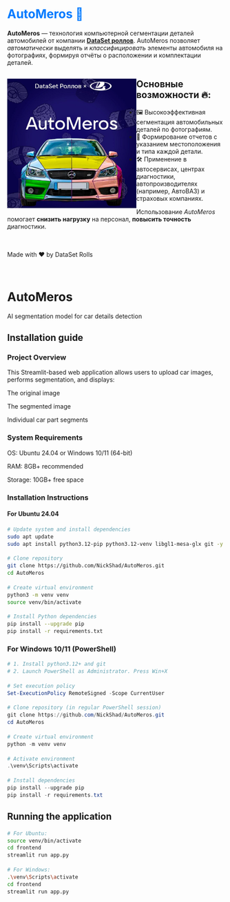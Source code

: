 <!DOCTYPE html>
<html lang="ru">
<head>
    <meta charset="UTF-8">
</head>
<body>
<h1 style="color:#007bff;">AutoMeros 🚗</h1>
<p><strong>AutoMeros</strong> — технология компьютерной сегментации деталей автомобилей от компании <a href="https://t.me/dataset_rolls"><strong>DataSet роллов</strong></a>. AutoMeros позволяет <em>автоматически</em> выделять и <em>классифицировать</em> элементы автомобиля на фотографиях, формируя отчёты о расположении и комплектации деталей.</p>
<div class="container">
    <img src="automeros.jpg" align="left" width="300" height="300" alt="Пример работы AutoMeros">
    <div class="text-side">
        <h2>Основные возможности 🔥:</h2>
        <ul>
            <li>🖼️ Высокоэффективная сегментация автомобильных деталей по фотографиям.</li>
            <li>📝 Формирование отчетов с указанием местоположения и типа каждой детали.</li>
            <li>🛠️ Применение в автосервисах, центрах диагностики, автопроизводителях (например, АвтоВАЗ) и страховых компаниях.</li>
        </ul>
        <p>Использование <em>AutoMeros</em> помогает <strong>снизить нагрузку</strong> на персонал, <strong>повысить точность</strong> диагностики.</p>
    </div>
</div>
<br></br>
<footer>Made with ❤️ by DataSet Rolls</footer>
<br></br>
</body>
</html>

# AutoMeros
AI segmentation model for car details detection

## Installation guide

### Project Overview
This Streamlit-based web application allows users to upload car images, performs segmentation, and displays:

  The original image

  The segmented image

  Individual car part segments

### System Requirements
  OS: Ubuntu 24.04 or Windows 10/11 (64-bit)

  RAM: 8GB+ recommended

  Storage: 10GB+ free space

### Installation Instructions

#### For Ubuntu 24.04
```bash
# Update system and install dependencies
sudo apt update
sudo apt install python3.12-pip python3.12-venv libgl1-mesa-glx git -y

# Clone repository
git clone https://github.com/NickShad/AutoMeros.git
cd AutoMeros

# Create virtual environment
python3 -m venv venv
source venv/bin/activate

# Install Python dependencies
pip install --upgrade pip
pip install -r requirements.txt
```

### For Windows 10/11 (PowerShell)
```powershell
# 1. Install python3.12+ and git
# 2. Launch PowerShell as Administrator. Press Win+X

# Set execution policy
Set-ExecutionPolicy RemoteSigned -Scope CurrentUser

# Clone repository (in regular PowerShell session)
git clone https://github.com/NickShad/AutoMeros.git
cd AutoMeros

# Create virtual environment
python -m venv venv

# Activate environment
.\venv\Scripts\activate

# Install dependencies
pip install --upgrade pip
pip install -r requirements.txt
```

## Running the application
```bash
# For Ubuntu:
source venv/bin/activate
cd frontend
streamlit run app.py

# For Windows:
.\venv\Scripts\activate
cd frontend
streamlit run app.py
```
